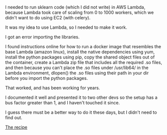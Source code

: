 I needed to run sklearn code (which I did not write) in AWS Lambda,
because Lambda took care of scaling from 0 to 1000 workers,
which we didn't want to do using EC2 (with celery).

It was my idea to use Lambda, so I needed to make it work.

I got an error importing the libraries.

I found instructions online for how to run a docker image
that resembles the base Lambda (amazon linux),
install the native dependencies using yum,
install the python packages using pip,
copy the shared object files out of the container,
create a Lambda zip file that includes all the required .so files,
and then because you can't place the .so files under /usr/lib64/ in the Lambda environment,
dlopen() the .so files using their path in your dir before you import the python packages.

That worked, and has been working for years.

I documented it well and presented it to two other devs so the setup
has a bus factor greater than 1, and I haven't touched it since.

I guess there must be a better way to do it these days,
but I didn't need to find out.

[The recipe](https://github.com/ryansb/sklearn-build-lambda)
